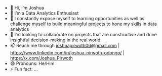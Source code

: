 - 👋 Hi, I’m Joshua
- 👀 I’m a Data Analytics Enthusiast
- 🌱 I constantly expose myself to learning opportunities as well as challenge myself to build meaningful projects to hone my skills in data analytics
- 💞️ I’m looking to collaborate on projects that are constructive and drive insightful decision-making in the real world 
- 📫 Reach me through joshuapirwoth06@gmail.com | https://www.linkedin.com/in/joshua-pirwoth-odongo/ | https://x.com/Joshua_Pirwoth
- 😄 Pronouns: He/Him
- ⚡ Fun fact: ...

<!---
joshua-pirwoth/joshua-pirwoth is a ✨ special ✨ repository because its `README.md` (this file) appears on your GitHub profile.
You can click the Preview link to take a look at your changes.
--->
